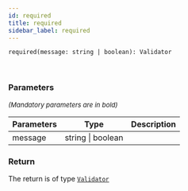 ```yaml
---
id: required
title: required
sidebar_label: required
---
```


```tsx
required(message: string | boolean): Validator
```
<br/>



### Parameters

<font size="2"><i>(Mandatory parameters are in bold)</i></font>

| Parameters | Type | Description |
| --------- | ---- | ----------- |
| message | string \| boolean |  |


### Return



The return is of type <code>[Validator](/framework-api/types/Validator.md)</code>
